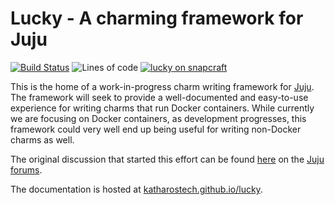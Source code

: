 # Lucky - A charming framework for Juju

[![Build Status][bb]][bl] ![Lines of code][lc] [![lucky on snapcraft][sb]][sl]

[bb]: https://cloud.drone.io/api/badges/katharostech/lucky/status.svg
[bl]: https://cloud.drone.io/katharostech/lucky
[lc]: https://tokei.rs/b1/github/katharostech/lucky?category=code
[sb]: https://snapcraft.io//lucky/badge.svg
[sl]: https://snapcraft.io/lucky

This is the home of a work-in-progress charm writing framework for [Juju]. The framework will seek to provide a well-documented and easy-to-use experience for writing charms that run Docker containers. While currently we are focusing on Docker containers, as development progresses, this framework could very well end up being useful for writing non-Docker charms as well.

The original discussion that started this effort can be found [here][discussion] on the [Juju forums][forums].

The documentation is hosted at [katharostech.github.io/lucky].

[juju]: https://jaas.ai
[discussion]: https://discourse.jujucharms.com/t/is-the-reactive-framework-making-juju-slow-my-experiences-with-juju-so-far/2282/9?u=zicklag
[forums]: https://discourse.jujucharms.com/
[katharostech.github.io/lucky]: https://katharostech.github.io/lucky
